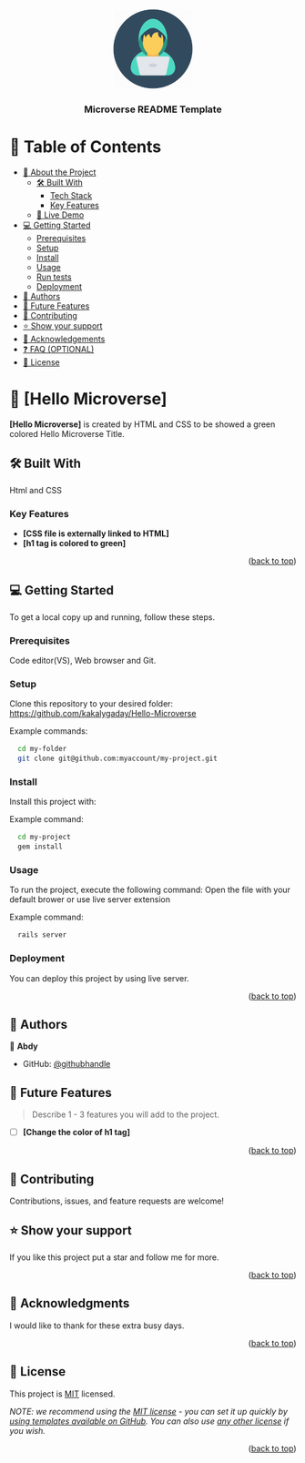 <a name="readme-top"></a>

<div align="center">
  <img src="images/coder.png" alt="logo" width="140"  height="auto" />
  <br/>

  <h3><b>Microverse README Template</b></h3>

</div>


# 📗 Table of Contents

- [📖 About the Project](#about-project)
  - [🛠 Built With](#built-with)
    - [Tech Stack](#tech-stack)
    - [Key Features](#key-features)
  - [🚀 Live Demo](#live-demo)
- [💻 Getting Started](#getting-started)
  - [Prerequisites](#prerequisites)
  - [Setup](#setup)
  - [Install](#install)
  - [Usage](#usage)
  - [Run tests](#run-tests)
  - [Deployment](#deployment)
- [👥 Authors](#authors)
- [🔭 Future Features](#future-features)
- [🤝 Contributing](#contributing)
- [⭐️ Show your support](#support)
- [🙏 Acknowledgements](#acknowledgements)
- [❓ FAQ (OPTIONAL)](#faq)
- [📝 License](#license)


# 📖 [Hello Microverse] <a name="about-project"></a>

**[Hello Microverse]** is created by HTML and CSS to be showed a green colored Hello Microverse Title.


## 🛠 Built With <a name="built-with"></a>
Html and CSS



### Key Features <a name="key-features"></a>

- **[CSS file is externally linked to HTML]**
- **[h1 tag is colored to green]**


<p align="right">(<a href="#readme-top">back to top</a>)</p>


## 💻 Getting Started <a name="getting-started"></a>


To get a local copy up and running, follow these steps.

### Prerequisites

Code editor(VS), Web browser and Git.


### Setup

Clone this repository to your desired folder: https://github.com/kakalygaday/Hello-Microverse

Example commands:

```sh
  cd my-folder
  git clone git@github.com:myaccount/my-project.git
```

### Install

Install this project with:

Example command:

```sh
  cd my-project
  gem install
```

### Usage

To run the project, execute the following command: 
Open the file with your default brower or use live server extension

Example command:

```sh
  rails server
```

### Deployment

You can deploy this project by using live server.


<p align="right">(<a href="#readme-top">back to top</a>)</p>


## 👥 Authors <a name="authors"></a>

👤 **Abdy**

- GitHub: [@githubhandle](https://github.com/kakalygaday)



## 🔭 Future Features <a name="future-features"></a>

> Describe 1 - 3 features you will add to the project.

- [ ] **[Change the color of h1 tag]**

<p align="right">(<a href="#readme-top">back to top</a>)</p>

<!-- CONTRIBUTING -->

## 🤝 Contributing <a name="contributing"></a>

Contributions, issues, and feature requests are welcome!


## ⭐️ Show your support <a name="support"></a>

If you like this project put a star and follow me for more.

<p align="right">(<a href="#readme-top">back to top</a>)</p>

<!-- ACKNOWLEDGEMENTS -->

## 🙏 Acknowledgments <a name="acknowledgements"></a>

I would like to thank for these extra busy days.

<p align="right">(<a href="#readme-top">back to top</a>)</p>


## 📝 License <a name="license"></a>

This project is [MIT](./LICENSE) licensed.

_NOTE: we recommend using the [MIT license](https://choosealicense.com/licenses/mit/) - you can set it up quickly by [using templates available on GitHub](https://docs.github.com/en/communities/setting-up-your-project-for-healthy-contributions/adding-a-license-to-a-repository). You can also use [any other license](https://choosealicense.com/licenses/) if you wish._

<p align="right">(<a href="#readme-top">back to top</a>)</p>
